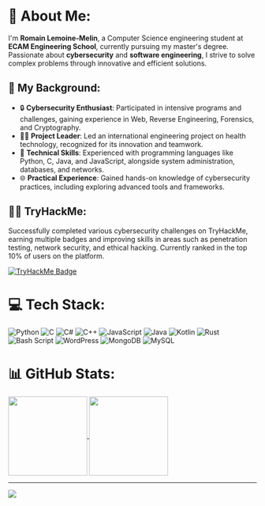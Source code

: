 # 💫 About Me:
I'm **Romain Lemoine-Melin**, a Computer Science engineering student at **ECAM Engineering School**, currently pursuing my master's degree. Passionate about **cybersecurity** and **software engineering**, I strive to solve complex problems through innovative and efficient solutions.

## 🌟 My Background:
- 🔒 **Cybersecurity Enthusiast**: Participated in intensive programs and challenges, gaining experience in Web, Reverse Engineering, Forensics, and Cryptography. 
- 👨‍💻 **Project Leader**: Led an international engineering project on health technology, recognized for its innovation and teamwork.
- 🔧 **Technical Skills**: Experienced with programming languages like Python, C, Java, and JavaScript, alongside system administration, databases, and networks.
- 🌐 **Practical Experience**: Gained hands-on knowledge of cybersecurity practices, including exploring advanced tools and frameworks.

## 🧑‍💻 TryHackMe:
Successfully completed various cybersecurity challenges on TryHackMe, earning multiple badges and improving skills in areas such as penetration testing, network security, and ethical hacking. Currently ranked in the top 10% of users on the platform.


[![TryHackMe Badge](https://tryhackme-badges.s3.amazonaws.com/petitbateau.png)](https://tryhackme.com/petitbateau)

# 💻 Tech Stack:
![Python](https://img.shields.io/badge/python-3670A0?style=for-the-badge&logo=python&logoColor=ffdd54) ![C](https://img.shields.io/badge/c-%2300599C.svg?style=flat&logo=c&logoColor=white) ![C#](https://img.shields.io/badge/c%23-%23239120.svg?style=flat&logo=csharp&logoColor=white) ![C++](https://img.shields.io/badge/c++-%2300599C.svg?style=flat&logo=c%2B%2B&logoColor=white) ![JavaScript](https://img.shields.io/badge/javascript-%23323330.svg?style=flat&logo=javascript&logoColor=%23F7DF1E) ![Java](https://img.shields.io/badge/java-%23ED8B00.svg?style=flat&logo=openjdk&logoColor=white) ![Kotlin](https://img.shields.io/badge/kotlin-%237F52FF.svg?style=flat&logo=kotlin&logoColor=white) ![Rust](https://img.shields.io/badge/rust-%23000000.svg?style=flat&logo=rust&logoColor=white) ![Bash Script](https://img.shields.io/badge/bash_script-%23121011.svg?style=flat&logo=gnu-bash&logoColor=white) ![WordPress](https://img.shields.io/badge/WordPress-%23117AC9.svg?style=flat&logo=WordPress&logoColor=white) ![MongoDB](https://img.shields.io/badge/MongoDB-%234ea94b.svg?style=flat&logo=mongodb&logoColor=white) ![MySQL](https://img.shields.io/badge/mysql-4479A1.svg?style=flat&logo=mysql&logoColor=white)
# 📊 GitHub Stats:
<a href="https://github.com/DenverCoder1/github-readme-streak-stats">
  <img height=160 align="center" src="https://github-readme-streak-stats.demolab.com/?user=petitbato&theme=dark&hide_border=false" />
</a>
<a href="https://github.com/anuraghazra/github-readme-stats">
  <img height=160 align="center" src="https://github-readme-stats.vercel.app/api/top-langs/?username=petitbato&theme=dark&hide_border=false&include_all_commits=true&count_private=false&layout=compact&hide=jupyter%20notebook" />
</a>

---
[![](https://visitcount.itsvg.in/api?id=petitbato&icon=0&color=0)](https://visitcount.itsvg.in)
